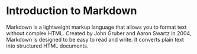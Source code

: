 # Introduction to Markdown

Markdown is a lightweight markup language that allows you to format text without complex HTML. Created by John Gruber and Aaron Swartz in 2004, Markdown is designed to be easy to read and write. It converts plain text into structured HTML documents.
